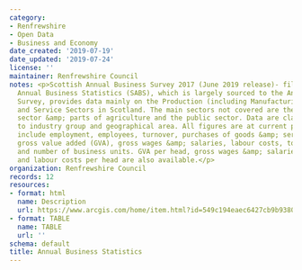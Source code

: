 ```yaml
---
category:
- Renfrewshire
- Open Data
- Business and Economy
date_created: '2019-07-19'
date_updated: '2019-07-24'
license: ''
maintainer: Renfrewshire Council
notes: <p>Scottish Annual Business Survey 2017 (June 2019 release)- filtered for Renfrewshire.Scottish
  Annual Business Statistics (SABS), which is largely sourced to the Annual Business
  Survey, provides data mainly on the Production (including Manufacturing), Construction
  and Service Sectors in Scotland. The main sectors not covered are the financial
  sector &amp; parts of agriculture and the public sector. Data are classified according
  to industry group and geographical area. All figures are at current prices.Variables
  include employment, employees, turnover, purchases of goods &amp; services, approximate
  gross value added (GVA), gross wages &amp; salaries, labour costs, total output
  and number of business units. GVA per head, gross wages &amp; salaries per head
  and labour costs per head are also available.</p>
organization: Renfrewshire Council
records: 12
resources:
- format: html
  name: Description
  url: https://www.arcgis.com/home/item.html?id=549c194eaec6427cb9b93808d7a2afda
- format: TABLE
  name: TABLE
  url: ''
schema: default
title: Annual Business Statistics
---
```

